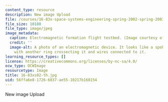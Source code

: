```yaml
---
content_type: resource
description: New image Upload
file: /courses/16-83x-space-systems-engineering-spring-2002-spring-2003/56ffa6e817266837ae5510217b168154_16-83xs02-th.jpg
file_size: 10180
file_type: image/jpeg
image_metadata:
  caption: Electromagnetic formation flight testbed. (Image courtesy of John Keesee.)
  credit: ''
  image-alt: A photo of an electromagnetic device. It looks like a spokeless unicycle
    with another ring crossecting it and wires connected to it.
learning_resource_types: []
license: https://creativecommons.org/licenses/by-nc-sa/4.0/
ocw_type: OCWImage
resourcetype: Image
title: 16-83xs02-th.jpg
uid: 56ffa6e8-1726-6837-ae55-10217b168154
---
```

New image Upload
